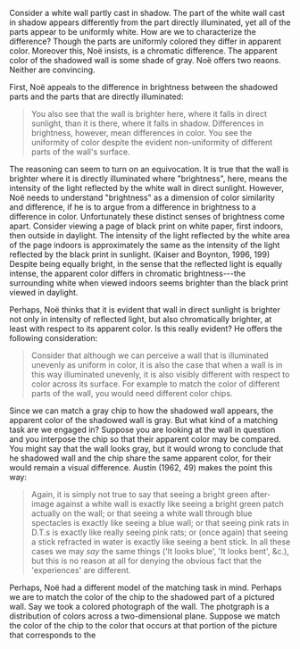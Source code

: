 Consider a white wall partly cast in shadow. The part of the white wall cast in shadow appears differently from the part directly illuminated, yet all of the parts appear to be uniformly white. How are we to characterize the difference? Though the parts are uniformly colored they differ in apparent color. Moreover this, Noë insists, is a chromatic difference. The apparent color of the shadowed wall is some shade of gray. Noë offers two reaons. Neither are convincing.

First, Noë appeals to the difference in brightness between the shadowed parts and the parts that are directly illuminated:

> You also see that the wall is brighter here, where it falls in direct sunlight, than it is there, where it falls in shadow. Differences in brightness, however, mean differences in color. You see the uniformity of color despite the evident non-uniformity of different parts of the wall's surface.

The reasoning can seem to turn on an equivocation. It is true that the wall is brighter where it is directly illuminated where "brightness", here, means the intensity of the light reflected by the white wall in direct sunlight. However, Noë needs to understand "brightness" as a dimension of color similarity and difference, if he is to argue from a difference in brightness to a difference in color. Unfortunately these distinct senses of brightness come apart. Consider viewing a page of black print on white paper, first indoors, then outside in daylight. The intensity of the light reflected by the white area of the page indoors is approximately the same as the intensity of the light reflected by the black print in sunlight. (Kaiser and Boynton, 1996, 199) Despite being equally bright, in the sense that the reflected light is equally intense, the apparent color differs in chromatic brightness---the surrounding white when viewed indoors seems brighter than the black print viewed in daylight.

Perhaps, Noë thinks that it is evident that wall in direct sunlight is brighter not only in intensity of reflected light, but also chromatically brighter, at least with respect to its apparent color. Is this really evident? He offers the following consideration:

> Consider that although we can perceive a wall that is illuminated unevenly as uniform in color, it is also the case that when a wall is in this way illuminated unevenly, it is also visibly different with respect to color across its surface. For example to match the color of different parts of the wall, you would need different color chips. 

Since we can match a gray chip to how the shadowed wall appears, the apparent color of the shadowed wall is gray. But what kind of a matching task are we engaged in? Suppose you are looking at the wall in question and you interpose the chip so that their apparent color may be compared. You might say that the wall looks gray, but it would wrong to conclude that he shadowed wall and the chip share the same apparent color, for their would remain a visual difference. Austin (1962, 49) makes the point this way:

> Again, it is simply not true to say that seeing a bright green after-image against a white wall is exactly like seeing a bright green patch actually on the wall; or that seeing a white wall through blue spectacles is exactly like seeing a blue wall; or that seeing pink rats in D.T.s is exactly like really seeing pink rats; or (once again) that seeing a stick refracted in water is exactly like seeing a bent stick. In all these cases we may *say* the same things ('It looks blue', 'It looks bent', &c.), but this is no reason at all for denying the obvious fact that the 'experiences' are different.

Perhaps, Noë had a different model of the matching task in mind. Perhaps we are to match the color of the chip to the shadowed part of a pictured wall. Say we took a colored photograph of the wall. The photgraph is a distribution of colors across a two-dimensional plane. Suppose we match the color of the chip to the color that occurs at that portion of the picture that corresponds to the 

